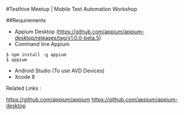 #Testhive Meetup |  Mobile Test Automation Workshop

##Requirements

- Appium Desktop (https://github.com/appium/appium-desktop/releases/tag/v1.0.0-beta.5)
- Command line Appium
``` 
$ npm install -g appium
$ appium
```
- Android Studio (To use AVD Devices)
- Xcode 8 



Related Links : 

https://github.com/appium/appium
https://github.com/appium/appium-desktop
